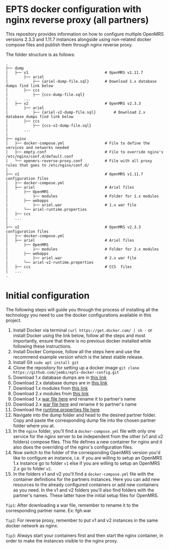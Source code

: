 # EPTS docker configuration with nginx reverse proxy (all partners)

This repository provides information on how to configure multiple OpenMRS versions 2.3.3 and 1.11.7 instances alongside using non-related docker compose files and publish them through nginx reverse proxy.

The folder structure is as follows:
```
.
├── dump
|   ├── v1                              	# OpenMRS v1.11.7
│       ├── ariel
|           ├── {ariel-dump-file.sql}    	# Download 1.x database dumps find link below
│       ├── ccs
|           ├── {ccs-dump-file.sql}
|       ...
|   ├── v2                             		# OpenMRS v2.3.3
│       ├── ariel
|           ├── {ariel-v2-dump-file.sql}        # Download 2.x database dumps find link below
│       ├── ccs
|           ├── {ccs-v2-dump-file.sql}
|       ...
|
├── nginx
│   ├── docker-compose.yml              	# File to define the services and networks needed
│   ├── empty.conf                      	# File to override nginx's /etc/nginx/conf.d/default.conf
|   └── openmrs-reverse-proxy.conf      	# File with all proxy rules that goes to /etc/nginx/conf.d/
│
├── v1                                  	# OpenMRS v1.11.7 configuration files
│   ├── docker-compose.yml              	
│   ├── ariel                           	# Ariel files
│       ├── OpenMRS
|           ├── modules                 	# Folder for 1.x modules
│       ├── webapps
|           ├── ariel.war               	# 1.x war file
|       └── ariel-runtime.properties
│   ├── ccs
|   ...
│
├── v2                                  	# OpenMRS v2.3.3 configuration files
│   ├── docker-compose.yml
│   ├── ariel                           	# Ariel files
│       ├── OpenMRS
|           ├── modules                 	# Folder for 2.x modules
│       ├── webapps
|           ├── ariel.war               	# 2.x war file
|       └── ariel-v2-runtime.properties
│   ├── ccs                             	# CCS  files
|   ...
.
```
# Initial configuration
The following steps will guide you through the process of installing all the technology you need to use the docker configurations available in this project.

1. Install Docker via terminal ```curl https://get.docker.com/ | sh -``` or install Docker using the link below, follow all the steps and most importantly, ensure that there is no previous docker installed while following these instructions.
2. Install Docker Compose, follow all the steps here and use the recommend example version which is the latest stable release.
3. Install Git ```sudo apt install git```
4. Clone the repository for setting up a docker image ```git clone https://github.com/jembi/epts-docker-config.git```
6. Download 1.x database dumps are in [this link](https://drive.google.com/drive/folders/1FnYHrrx0RC7pSyiH4bL1Idyq8xUqX3cC)
7. Download 2.x database dumps are in [this link](https://drive.google.com/drive/folders/1NcEwWuK1L3-sGitbrRpUe7W1sN_isASl)
8. Download 1.x modules from [this link](https://drive.google.com/drive/folders/1PgDwI6URrWeKfT0Sv7cd3JUaIF1nck0y)
9. Download 2.x modules from [this link](https://drive.google.com/drive/folders/1-lK_cA3NiXZIkkwg6OWmXKobyfISlEeH)
10. Download 1.x [war file here](https://drive.google.com/drive/folders/1yFkg5Q5pU116fK7GUkPUU5WblJkrMqjK/) and rename it to partner's name
11. Download 2.x [war file here](https://drive.google.com/drive/folders/1Q0gN17FcohcgQMPc5sORdNuKwEdhZg3S/) and rename it to partner's name
12. Download the [runtime.properties file here](https://drive.google.com/drive/folders/1t0CbpwaZiTLarnYmeA-uwYRPjem3wH7f)
13. Navigate into the dump folder and head to the desired partner folder. Copy and paste the corresponding dump file into the chosen partner folder where you at.
14. In the `nginx` folder, you'll find a `docker-compose.yml` file with only one service for the nginx server to be independent from the other (v1 and v2 folders) compose files. This file defines a new container for nginx and it also does the overriding of the nginx's configuration files.
15. Now switch to the folder of the corresponding OpenMRS version you'd like to configure an instance, i.e. if you are willing to setup an OpenMRS 1.x instance go to folder `v1` else if you are willing to setup an OpenMRS 2.x go to folder `v2`.
16. In the folders v1 and v2 you'll find a `docker-compose.yml` file with the container definitions for the partners instances. Here you can add new resources to the already configured containers or add new containers as you need.
   In the v1 and v2 folders you'll also find folders with the partner's names. These latter have the initial setup files for OpenMRS.

`Tip1`: After downloading a war file, remember to rename it to the corresponding partner name. Ex: fgh.war

`Tip2`: For reverse proxy, remember to put v1 and v2 instances in the same docker network as nginx.

`Tip3`: Always start your containers first and then start the nginx container, in order to make the instances visible to the nginx proxy.
